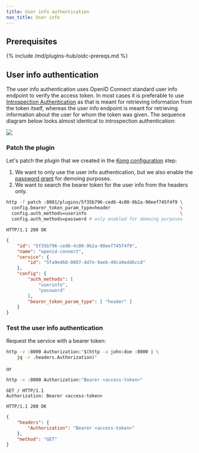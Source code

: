 ```yaml
---
title: User info authentication
nav_title: User info
---
```


## Prerequisites

{% include /md/plugins-hub/oidc-prereqs.md %}

## User info authentication

The user info authentication uses OpenID Connect standard user info endpoint to verify the access token.
In most cases it is preferable to use [Introspection Authentication](/hub/kong-inc/openid-connect/how-to/authentication/introspection/)
as that is meant for retrieving information from the token itself, whereas the user info endpoint is
meant for retrieving information about the user for whom the token was given. The sequence
diagram below looks almost identical to introspection authentication:

<img src="/assets/images/products/plugins/openid-connect/userinfo-authentication.svg">

### Patch the plugin

Let's patch the plugin that we created in the [Kong configuration](#prerequisites) step:

1. We want to only use the user info authentication, but we also enable the
[password grant](/hub/kong-inc/openid-connect/how-to/authentication/password-grant/) for demoing purposes.
2. We want to search the bearer token for the user info from the headers only.

```bash
http -f patch :8001/plugins/5f35b796-ced6-4c00-9b2a-90eef745f4f9 \
  config.bearer_token_param_type=header                          \
  config.auth_methods=userinfo                                   \
  config.auth_methods=password # only enabled for demoing purposes
```
```http
HTTP/1.1 200 OK
```

```json
{
    "id": "5f35b796-ced6-4c00-9b2a-90eef745f4f9",
    "name": "openid-connect",
    "service": {
        "id": "5fa9e468-0007-4d7e-9aeb-49ca9edd6ccd"
    },
    "config": {
        "auth_methods": [
            "userinfo",
            "password"
        ],
        "bearer_token_param_type": [ "header" ]
    }
}
```

### Test the user info authentication

Request the service with a bearer token:

```bash
http -v :8000 Authorization:"$(http -a john:doe :8000 | \
    jq -r .headers.Authorization)"
```
or
```bash
http -v :8000 Authorization:"Bearer <access-token>"
```
```http
GET / HTTP/1.1
Authorization: Bearer <access-token>
```
```http
HTTP/1.1 200 OK
```
```json
{
    "headers": {
        "Authorization": "Bearer <access-token>"
    },
    "method": "GET"
}
```